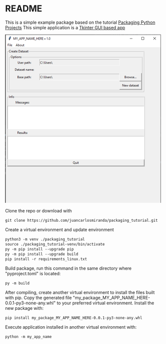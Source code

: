 # README
This is a simple example package based on the tutorial [Packaging Python Projects](https://packaging.python.org/en/latest/tutorials/packaging-projects/)
This simple application is a [Tkinter GUI based app](https://docs.python.org/es/3/library/tkinter.html)

![app_example_1](https://github.com/juancarlosmiranda/packaging_tutorial/blob/main/img/app_example_1.png?raw=true)


Clone the repo or download with
```
git clone https://github.com/juancarlosmiranda/packaging_tutorial.git
```

Create a virtual environment and update environment
```
python3 -m venv ./packaging_tutorial
source ./packaging_tutorial-venv/bin/activate
py -m pip install --upgrade pip
py -m pip install --upgrade build
pip install -r requirements_linux.txt
```

Build package, run this command in the same directory where "pyproject.toml" is located:
```
py -m build
```

After compiling, create another virtual environment to install the files built with pip.
Copy the generated file "my_package_MY_APP_NAME_HERE-0.0.1-py3-none-any.whl" to your preferred virtual environment.
Install the new package with:

```
pip install my_package_MY_APP_NAME_HERE-0.0.1-py3-none-any.whl
```

Execute application installed in another virtual environment with: 
```
python -m my_app_name
```

```
```

```
```
